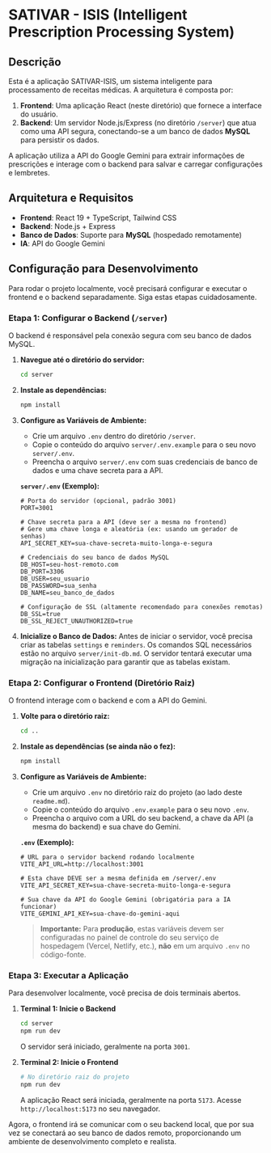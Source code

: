 # SATIVAR - ISIS (Intelligent Prescription Processing System)

## Descrição

Esta é a aplicação SATIVAR-ISIS, um sistema inteligente para processamento de receitas médicas. A arquitetura é composta por:

1.  **Frontend**: Uma aplicação React (neste diretório) que fornece a interface do usuário.
2.  **Backend**: Um servidor Node.js/Express (no diretório `/server`) que atua como uma API segura, conectando-se a um banco de dados **MySQL** para persistir os dados.

A aplicação utiliza a API do Google Gemini para extrair informações de prescrições e interage com o backend para salvar e carregar configurações e lembretes.

## Arquitetura e Requisitos

-   **Frontend**: React 19 + TypeScript, Tailwind CSS
-   **Backend**: Node.js + Express
-   **Banco de Dados**: Suporte para **MySQL** (hospedado remotamente)
-   **IA**: API do Google Gemini

## Configuração para Desenvolvimento

Para rodar o projeto localmente, você precisará configurar e executar o frontend e o backend separadamente. Siga estas etapas cuidadosamente.

### Etapa 1: Configurar o Backend (`/server`)

O backend é responsável pela conexão segura com seu banco de dados MySQL.

1.  **Navegue até o diretório do servidor:**
    ```bash
    cd server
    ```
2.  **Instale as dependências:**
    ```bash
    npm install
    ```
3.  **Configure as Variáveis de Ambiente:**
    -   Crie um arquivo `.env` dentro do diretório `/server`.
    -   Copie o conteúdo do arquivo `server/.env.example` para o seu novo `server/.env`.
    -   Preencha o arquivo `server/.env` com suas credenciais de banco de dados e uma chave secreta para a API.

    **`server/.env` (Exemplo):**
    ```env
    # Porta do servidor (opcional, padrão 3001)
    PORT=3001

    # Chave secreta para a API (deve ser a mesma no frontend)
    # Gere uma chave longa e aleatória (ex: usando um gerador de senhas)
    API_SECRET_KEY=sua-chave-secreta-muito-longa-e-segura

    # Credenciais do seu banco de dados MySQL
    DB_HOST=seu-host-remoto.com
    DB_PORT=3306
    DB_USER=seu_usuario
    DB_PASSWORD=sua_senha
    DB_NAME=seu_banco_de_dados

    # Configuração de SSL (altamente recomendado para conexões remotas)
    DB_SSL=true
    DB_SSL_REJECT_UNAUTHORIZED=true
    ```

4.  **Inicialize o Banco de Dados:**
    Antes de iniciar o servidor, você precisa criar as tabelas `settings` e `reminders`. Os comandos SQL necessários estão no arquivo `server/init-db.md`. O servidor tentará executar uma migração na inicialização para garantir que as tabelas existam.

### Etapa 2: Configurar o Frontend (Diretório Raiz)

O frontend interage com o backend e com a API do Gemini.

1.  **Volte para o diretório raiz:**
    ```bash
    cd ..
    ```
2.  **Instale as dependências (se ainda não o fez):**
    ```bash
    npm install
    ```
3.  **Configure as Variáveis de Ambiente:**
    -   Crie um arquivo `.env` no diretório raiz do projeto (ao lado deste `readme.md`).
    -   Copie o conteúdo do arquivo `.env.example` para o seu novo `.env`.
    -   Preencha o arquivo com a URL do seu backend, a chave da API (a mesma do backend) e sua chave do Gemini.

    **`.env` (Exemplo):**
    ```env
    # URL para o servidor backend rodando localmente
    VITE_API_URL=http://localhost:3001

    # Esta chave DEVE ser a mesma definida em /server/.env
    VITE_API_SECRET_KEY=sua-chave-secreta-muito-longa-e-segura

    # Sua chave da API do Google Gemini (obrigatória para a IA funcionar)
    VITE_GEMINI_API_KEY=sua-chave-do-gemini-aqui
    ```
    
    > **Importante:** Para **produção**, estas variáveis devem ser configuradas no painel de controle do seu serviço de hospedagem (Vercel, Netlify, etc.), **não** em um arquivo `.env` no código-fonte.

### Etapa 3: Executar a Aplicação

Para desenvolver localmente, você precisa de dois terminais abertos.

1.  **Terminal 1: Inicie o Backend**
    ```bash
    cd server
    npm run dev
    ```
    O servidor será iniciado, geralmente na porta `3001`.

2.  **Terminal 2: Inicie o Frontend**
    ```bash
    # No diretório raiz do projeto
    npm run dev
    ```
    A aplicação React será iniciada, geralmente na porta `5173`. Acesse `http://localhost:5173` no seu navegador.

Agora, o frontend irá se comunicar com o seu backend local, que por sua vez se conectará ao seu banco de dados remoto, proporcionando um ambiente de desenvolvimento completo e realista.
